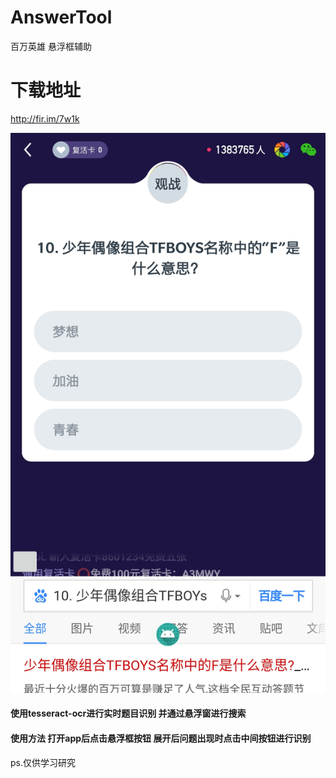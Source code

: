 # AnswerTool
百万英雄 悬浮框辅助

# 下载地址
http://fir.im/7w1k


![image](https://github.com/ChinaLinda/AnswerTool/blob/master/sample.jpg)

#### 使用tesseract-ocr进行实时题目识别 并通过悬浮窗进行搜索
#### 使用方法 打开app后点击悬浮框按钮 展开后问题出现时点击中间按钮进行识别

ps.仅供学习研究
